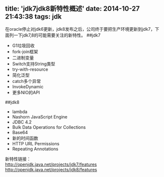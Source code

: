title: 'jdk7jdk8新特性概述'
date: 2014-10-27 21:43:38
tags: jdk
---
在oracle停止对jdk6更新，jdk8发布之后，公司终于要把生产环境更新到jdk7，下面列一下jdk7,8的可能需要关注的新特性。
##jdk7
* G1垃圾回收
* fork-join框架
* 二进制变量
* Switch支持String类型
* try-with-resource
* 简化泛型
* catch多个异常
* InvokeDynamic
* 更多NIO的API

##jdk8
* lambda
* Nashorn JavaScript Engine
* JDBC 4.2
* Bulk Data Operations for Collections
* Base64
* 新的时间函数
* HTTP URL Permissions
* Repeating Annotations

新特性链接：  
http://openjdk.java.net/projects/jdk7/features  
http://openjdk.java.net/projects/jdk8/features
